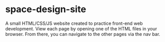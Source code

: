 # space-design-site
A small HTML/CSS/JS website created to practice front-end web development. 
View each page by opening one of the HTML files in your browser.
From there, you can navigate to the other pages via the nav bar.
